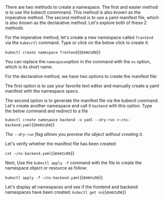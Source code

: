 There are two methods to create a namespace. The first and easier method is to use the kubectl commmand. This method is also known as the imperative method. The second method is to use a yaml manifest file, which is also known as the declarative method. Let's explore both of these 2 methods.

For the imperative method, let's create a new namespace called `frontend` via the `kubecctl` command. Type or click on the below click to create it:

`kubectl create namespace frontend`{{execute}}

You can replace the  `namespace`option in the command with the  `ns` option, which is its short name.

For the declarative method, we have two options to create the manifest file:

The first option is to use your favorite text editor and manually create a yaml manifest with the namespace specs.

The second option is to generate the manifest file via the kubectl command. Let's create another namespace and call it `backend` with this option. Type the below command and redirect to a file

`kubectl create namespace backend -o yaml --dry-run >~/ns-backend.yaml`{{execute}}

*The `--dry-run` flag allows you preview the object without creating it.*

Let's verify whether the manifest file has been created:

`cat ~/ns-backend.yaml`{{execute}}

Next, Use the `kubectl apply -f` command with the file to create the namespace object or resource as follow:

`kubectl apply -f ~/ns-backend.yaml`{{execute}}

Let's display all namespaces and see if the  frontend and backend namespaces have been created:
`kubectl get ns`{{execute}}

